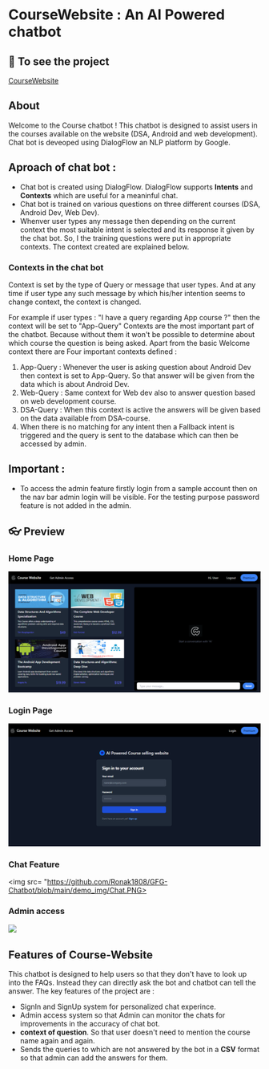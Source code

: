#  CourseWebsite : An AI Powered chatbot

## 🔗 To see the project
[CourseWebsite](https://gfg-chatbot.vercel.app/)

##  About

Welcome to the Course chatbot ! This chatbot is designed to assist users in the courses available on the website (DSA, Android and web development). Chat bot is deveoped using DialogFlow an NLP platform by Google. 
 

## Aproach of chat bot : 
- Chat bot is created using DialogFlow. DialogFlow supports **Intents** and **Contexts** which are useful for a meaninful chat.
- Chat bot is trained on various questions on three different courses (DSA, Android Dev, Web Dev). 
- Whenver user types any message then depending on the current context the most suitable intent is selected and its response it given by the chat bot. So, I the training questions were put in appropriate contexts. The context created are explained below. 

### Contexts in the chat bot 
Context is set by the type of Query or message that user types. And at any time if user type any such message by which his/her intention seems to change context, the context is changed.

For example if user types : "I have a query regarding App course ?" then the context will be set to "App-Query"
Contexts are the most important part of the chatbot. Because without them it won't be possible to determine about which course the question is being asked. 
Apart from the basic Welcome context there are Four important contexts defined : 

1. App-Query : Whenever the user is asking question about Android Dev then context is set to App-Query. So that answer will be given from the data which is about Android Dev. 
2. Web-Query : Same context for Web dev also to answer question based on web development course.
3. DSA-Query : When this context is active the answers will be given based on the data available from DSA-course.
4. When there is no matching for any intent then a Fallback intent is triggered and the query is sent to the database which can then be accessed by admin.

## Important : 
- To access the admin feature firstly login from a sample account then on the nav bar admin login will be visible.
For the testing purpose password feature is not added in the admin. 


## 👓 Preview
### Home Page 
<img src="https://github.com/Ronak1808/GFG-Chatbot/blob/main/demo_img/Home.PNG">

### Login Page
<img src="https://github.com/Ronak1808/GFG-Chatbot/blob/main/demo_img/LoginPage.PNG">

### Chat Feature
<img src= "https://github.com/Ronak1808/GFG-Chatbot/blob/main/demo_img/Chat.PNG>

### Admin access
<img src="https://github.com/Ronak1808/GFG-Chatbot/blob/main/demo_img/Admin.PNG">


##  Features of Course-Website

This chatbot is designed to help users so that they don't have to look up into the FAQs. Instead they can directly ask the bot and chatbot can tell the answer. The key features of the project are : 
- SignIn and SignUp system for personalized chat experince.
- Admin access system so that Admin can monitor the chats for improvements in the accuracy of chat bot.
- **context of question**. So that user doesn't need to mention the course name again and again.
- Sends the queries to which are not answered by the bot in a **CSV** format so that admin can add the answers for them.
